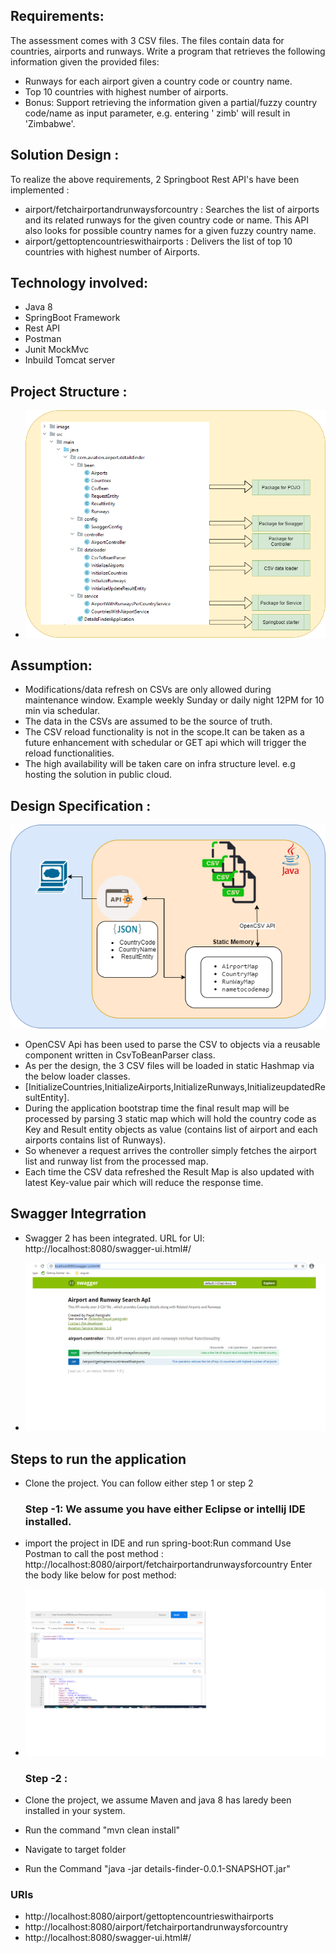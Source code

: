 ## Requirements:
The assessment comes with 3 CSV files. The files contain data for countries, airports and runways. Write a program that
retrieves the following information given the provided files:
- Runways for each airport given a country code or country name.
- Top 10 countries with highest number of airports.
- Bonus: Support retrieving the information given a partial/fuzzy country code/name as input parameter, e.g. entering '
  zimb' will result in 'Zimbabwe'.
  
## Solution Design :

To realize the above requirements, 2 Springboot Rest API's have been implemented :
- airport/fetchairportandrunwaysforcountry : Searches the list of airports and its related runways for the given country
  code or name. This API also looks for possible country names for a given fuzzy country name.
- airport/gettoptencountrieswithairports : Delivers the list of top 10 countries with highest number of Airports.

## Technology involved:
- Java 8
- SpringBoot Framework
- Rest API
- Postman
- Junit MockMvc
- Inbuild Tomcat server

## Project Structure :
- ![Optional Text](/image/package.png)

## Assumption:
- Modifications/data refresh on CSVs are only allowed during maintenance window. Example weekly Sunday or daily night
  12PM for 10 min via schedular.
- The data in the CSVs are assumed to be the source of truth.
- The CSV reload functionality is not in the scope.It can be taken as a future enhancement with schedular or 
  GET api which will trigger the reload functionalities.
- The high availability will be taken care on infra structure level. e.g hosting the solution in public cloud.

## Design Specification :

![Optional Text](/image/designfinal.png)

- OpenCSV Api has been used to parse the CSV to objects via a reusable component written in CsvToBeanParser class.
- As per the design, the 3 CSV files will be loaded in static Hashmap via the below loader classes.
- [InitializeCountries,InitializeAirports,InitializeRunways,InitializeupdatedResultEntity].
- During the application bootstrap time the final result map will be processed by parsing 3 static map which will hold the
  country code as Key and Result entity objects as value (contains list of airport and each airports contains list of
  Runways).
- So whenever a request arrives the controller simply fetches the airport list and runway list from the processed map.
- Each time the CSV data refreshed the Result Map is also updated with latest Key-value pair which will reduce the
  response time.

## Swagger Integrration
- Swagger 2 has been integrated. URL for UI: http://localhost:8080/swagger-ui.html#/
  
- ![Optional Text](/image/swagger.png)

## Steps to run the application

- Clone the project. You can follow either step 1 or step 2 
  ### Step -1: We assume you have either Eclipse or intellij IDE installed.
- import the project in IDE  and run spring-boot:Run command
  Use Postman to call the post method : http://localhost:8080/airport/fetchairportandrunwaysforcountry
  Enter the body like below for post method:
- ![Optional Text](/image/postman.png)  

  ### Step -2 :
- Clone the project, we assume Maven and java 8 has laredy been installed in your system.
- Run the command "mvn clean install"
- Navigate to target folder
- Run the Command "java -jar details-finder-0.0.1-SNAPSHOT.jar"
 ### URls
- http://localhost:8080/airport/gettoptencountrieswithairports
- http://localhost:8080/airport/fetchairportandrunwaysforcountry
- http://localhost:8080/swagger-ui.html#/

  
